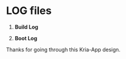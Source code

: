 # LOG files

1. **Build Log**
 

2. **Boot Log**
 

Thanks for going through this Kria-App design.

